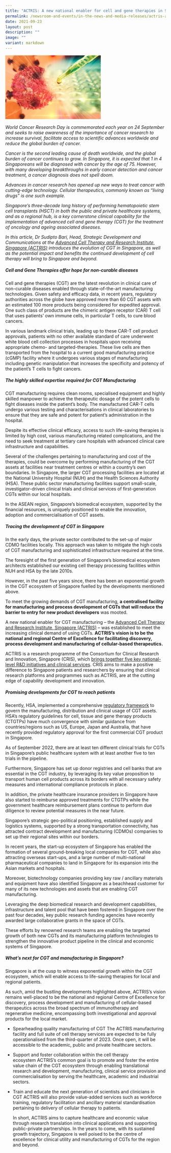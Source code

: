 ```yaml
---
title: "ACTRIS: A new national enabler for cell and gene therapies in Singapore"
permalink: /newsroom-and-events/in-the-news-and-media-releases/actris-a-new-national-enabler-for-cell-and-gene/
date: 2021-09-23
layout: post
description: ""
image: ""
variant: markdown
---
```

<img src="/images/Newsroom%20&amp;%20Events/In%20The%20News%20And%20Media%20Releases/adobestock_143340083-scaled.jpg" style="width:300px">

_World Cancer Research Day is commemorated each year on 24 September and seeks to raise awareness of the importance of cancer research to increase survival, facilitate access to scientific advances worldwide and reduce the global burden of cancer._

_Cancer is the second leading cause of death worldwide, and the global burden of cancer continues to grow. In Singapore, it is expected that 1 in 4 Singaporeans will be diagnosed with cancer by the age of 75. However, with many developing breakthroughs in early cancer detection and cancer treatment, a cancer diagnosis does not spell doom._

_Advances in cancer research has opened up new ways to treat cancer with cutting-edge technology. Cellular therapeutics, commonly known as “living drugs” is one such example._

_Singapore’s three-decade long history of performing hematopoietic stem cell transplants (HSCT) in both the public and private healthcare systems, and as a regional hub, is a key cornerstone clinical capability for the implementation of advanced cell and gene therapy (CGT) for the treatment of oncology and ageing associated diseases._

_In this article, Dr Sudipto Bari, Head, Strategic Development and Communications at the&nbsp;[Advanced Cell Therapy and Research Institute, Singapore (ACTRIS)](https://www.actris.sg/)&nbsp;introduces the evolution of CGT in Singapore, as well as the potential impact and benefits the continued development of cell therapy will bring to Singapore and beyond._

##### Cell and Gene Therapies offer hope for non-curable diseases

Cell and gene therapies (CGT) are the latest revolution in clinical care of non-curable diseases enabled through state-of-the-art manufacturing technologies. Given safety and efficacy data, in recent years, regulatory authorities across the globe have approved more than 60 CGT assets with an estimated 100 more products being considered for expedited approval. One such class of products are the chimeric antigen receptor (CAR) T cell that uses patients’ own immune cells, in particular T cells, to cure blood cancers.

In various landmark clinical trials, leading up to these CAR-T cell product approvals, patients with no other available standard of care underwent white blood cell collection processes in hospitals upon receiving appropriate chemo- and targeted-therapies. These live cells are then transported from the hospital to a current good manufacturing practice (cGMP) facility where it undergoes various stages of manufacturing including genetic manipulation that increases the specificity and potency of the patient’s T cells to fight cancers.

##### The highly skilled expertise required for CGT Manufacturing

CGT manufacturing requires clean rooms, specialised equipment and highly skilled manpower to achieve the therapeutic dosage of the potent cells to fight diseases inside the patient’s body. The manufactured CAR-T cells undergo various testing and characterisations in clinical laboratories to ensure that they are safe and potent for patient’s administration in the hospital.

Despite its effective clinical efficacy, access to such life-saving therapies is limited by high cost, various manufacturing related complications, and the need to seek treatment at tertiary care hospitals with advanced clinical care infrastructure and capabilities.

Several of the challenges pertaining to manufacturing and cost of the therapies, could be overcome by performing manufacturing of the CGT assets at facilities near treatment centres or within a country’s own boundaries. In Singapore, the larger CGT processing facilities are located at the National University Hospital (NUH) and the Health Sciences Authority (HSA). These public sector manufacturing facilities support small-scale, investigator-driven clinical trials and clinical services of first-generation CGTs within our local hospitals.

In the ASEAN region, Singapore’s biomedical ecosystem, supported by the financial resources, is uniquely positioned to enable the innovation, adoption and commercialisation of CGT assets.

##### Tracing the development of CGT in Singapore

In the early days, the private sector contributed to the set-up of major CDMO facilities locally. This approach was taken to mitigate the high costs of CGT manufacturing and sophisticated infrastructure required at the time.

The foresight of the first generation of Singapore’s biomedical ecosystem architects established our existing cell therapy processing facilities within NUH and HSA by the late 2010s.

However, in the past five years since, there has been an exponential growth in the CGT ecosystem of Singapore fuelled by the developments mentioned above.

To meet the growing demands of CGT manufacturing,&nbsp;**a centralised facility for manufacturing and process development of CGTs that will reduce the barrier to entry for new product developers**&nbsp;was mooted.

A new national enabler for CGT manufacturing – the&nbsp;[Advanced Cell Therapy and Research Institute, Singapore (ACTRIS)](https://www.actris.sg/)&nbsp;– was established to meet the increasing clinical demand of using CGTs.&nbsp;**ACTRIS’s vision is to be the national and regional Centre of Excellence for facilitating discovery, process development and manufacturing of cellular-based therapeutics.**

ACTRIS is a research programme of the Consortium for Clinical Research and Innovation, Singapore (CRIS), which&nbsp;[brings together five key national-level R&amp;D initiatives and clinical services](https://www.cris.sg/news-and-events/media-releases/220406-CRIS-launch/). CRIS aims to make a positive difference to Singapore patients and researchers by ensuring that clinical research platforms and programmes such as ACTRIS, are at the cutting edge of capability development and innovation.

##### Promising developments for CGT to reach patients

Recently, HSA, implemented a comprehensive&nbsp;[regulatory framework](https://www.hsa.gov.sg/ctgtp/regulatory-overview)&nbsp;to govern the manufacturing, distribution and clinical usage of CGT assets. HSA’s regulatory guidelines for cell, tissue and gene therapy products (CTGTPs) have much convergence with similar guidance from countries/regions such as US, Europe, Japan and Australia, that have recently provided regulatory approval for the first commercial CGT product in Singapore.

As of September 2022, there are at least ten different clinical trials for CGTs in Singapore’s public healthcare system with at least another five to ten trials in the pipeline.

Furthermore, Singapore has set up donor registries and cell banks that are essential in the CGT industry, by leveraging its key value proposition to transport human cell products across its borders with all necessary safety measures and international compliance protocols in place.

In addition, the private healthcare insurance providers in Singapore have also started to reimburse approved treatments for CTGTPs while the government healthcare reimbursement plans continue to perform due diligence to review potential measures in the near future.

Singapore’s strategic geo-political positioning, established supply and logistics systems, supported by a strong transportation connectivity, has attracted contract development and manufacturing (CDMOs) companies to set up their regional sites within our borders.

In recent years, the start-up ecosystem of Singapore has enabled the formation of several ground-breaking local companies for CGT, while also attracting overseas start-ups, and a large number of multi-national pharmaceutical companies to land in Singapore for its expansion into the Asian markets and hospitals.

Moreover, biotechnology companies providing key raw / ancillary materials and equipment have also identified Singapore as a beachhead customer for many of its new technologies and assets that are enabling CGT manufacturing.

Leveraging the deep biomedical research and development capabilities, infrastructure and talent pool that have been fostered in Singapore over the past four decades, key public research funding agencies have recently awarded large collaborative grants in the space of CGTs.

These efforts by renowned research teams are enabling the targeted growth of both new CGTs and its manufacturing platform technologies to strengthen the innovative product pipeline in the clinical and economic systems of Singapore.

##### What’s next for CGT and manufacturing in Singapore?

Singapore is at the cusp to witness exponential growth within the CGT ecosystem, which will enable access to life-saving therapies for local and regional patients.

As such, amid the bustling developments highlighted above, ACTRIS’s vision remains well-placed to be the national and regional Centre of Excellence for discovery, process development and manufacturing of cellular-based therapeutics across the broad spectrum of immunotherapy and regenerative medicine, encompassing both investigational and approval products for the local market.

*   Spearheading quality manufacturing of CGT&nbsp;The ACTRIS manufacturing facility and full suite of cell therapy services are expected to be fully operationalised from the third-quarter of 2023. Once open, it will be accessible to the academic, public and private healthcare sectors.
*   Support and foster collaboration within the cell therapy ecosystem&nbsp;ACTRIS’s common goal is to promote and foster the entire value chain of the CGT ecosystem through enabling translational research and development, manufacturing, clinical service provision and commercialisation by serving the healthcare, academic and industrial sectors.
*   Train and educate the next generation of scientists and clinicians in CGT&nbsp;ACTRIS will also provide value-added services such as workforce training, regulatory facilitation and ancillary material standardisation pertaining to delivery of cellular therapy to patients.
    
    In short, ACTRIS aims to capture healthcare and economic value through research translation into clinical applications and supporting public-private partnerships. In the years to come, with its sustained growth trajectory, Singapore is well poised to be the centre of excellence for clinical utility and manufacturing of CGTs for the region and beyond.